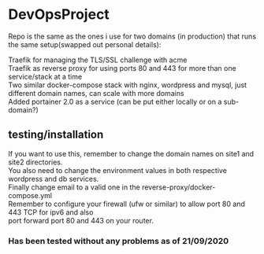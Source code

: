 # DevOpsProject

Repo is the same as the ones i use for two domains (in production) that runs the same setup(swapped out personal details):

Traefik for managing the TLS/SSL challenge with acme \
Traefik as reverse proxy for using ports 80 and 443 for more than one service/stack at a time \
Two similar docker-compose stack with nginx, wordpress and mysql, just different domain names, can scale with more domains \
Added portainer 2.0 as a service (can be put either locally or on a sub-domain?)


## testing/installation
If you want to use this, remember to change the domain names on site1 and site2 directories. \
You also need to change the environment values in both respective wordpress and db services. \
Finally change email to a valid one in the reverse-proxy/docker-compose.yml \
Remember to configure your firewall (ufw or similar) to allow port 80 and 443 TCP for ipv6 and also \
port forward port 80 and 443 on your router.

### Has been tested without any problems as of 21/09/2020
